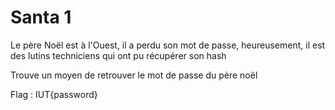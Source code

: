 # Santa 1

Le père Noël est à l'Ouest, il a perdu son mot de passe, heureusement, il est des lutins techniciens qui ont pu récupérer son hash 

Trouve un moyen de retrouver le mot de passe du père noël

Flag : IUT{password}